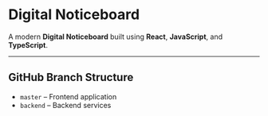 # Digital Noticeboard

A modern **Digital Noticeboard** built using **React**, **JavaScript**, and **TypeScript**.

---

## GitHub Branch Structure

- `master` – Frontend application
- `backend` – Backend services 